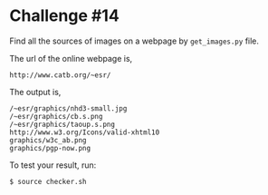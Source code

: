 # Challenge #14

Find all the sources of images on a webpage by ```get_images.py``` file.

The url of the online webpage is,
```
http://www.catb.org/~esr/
```

The output is,
```
/~esr/graphics/nhd3-small.jpg
/~esr/graphics/cb.s.png
/~esr/graphics/taoup.s.png
http://www.w3.org/Icons/valid-xhtml10
graphics/w3c_ab.png
graphics/pgp-now.png
```

To test your result, run:
```
$ source checker.sh
```